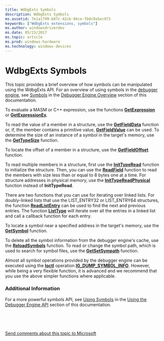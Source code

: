 ```yaml
---
title: WdbgExts Symbols
description: WdbgExts Symbols
ms.assetid: 7e1a1799-b87c-42cb-94ce-fbdc9a5ec973
keywords: ["WdbgExts extensions, symbols"]
ms.author: windowsdriverdev
ms.date: 05/23/2017
ms.topic: article
ms.prod: windows-hardware
ms.technology: windows-devices
---
```


# WdbgExts Symbols


This topic provides a brief overview of how symbols can be manipulated using the WdbgExts API. For an overview of using symbols in the [debugger engine](introduction.md#debugger-engine), see [Symbols](symbols.md) in the [Debugger Engine Overview](debugger-engine-overview.md) section of this documentation.

To evaluate a MASM or C++ expression, use the functions [**GetExpression**](https://msdn.microsoft.com/library/windows/hardware/ff546683) or [**GetExpressionEx**](https://msdn.microsoft.com/library/windows/hardware/ff546691).

To read the value of a member in a structure, use the [**GetFieldData**](https://msdn.microsoft.com/library/windows/hardware/ff546743) function or, if, the member contains a primitive value, [**GetFieldValue**](https://msdn.microsoft.com/library/windows/hardware/ff546781) can be used. To determine the size of an instance of a symbol in the target's memory, use the [**GetTypeSize**](https://msdn.microsoft.com/library/windows/hardware/ff549446) function.

To locate the offset of a member in a structure, use the [**GetFieldOffset**](https://msdn.microsoft.com/library/windows/hardware/ff546758) function.

To read multiple members in a structure, first use the [**InitTypeRead**](https://msdn.microsoft.com/library/windows/hardware/ff550953) function to initialize the structure. Then, you can use the [**ReadField**](https://msdn.microsoft.com/library/windows/hardware/ff553539) function to read the members with size less than or equal to 8 bytes one at a time. For structure addresses in physical memory, use the [**InitTypeReadPhysical**](https://msdn.microsoft.com/library/windows/hardware/ff550957) function instead of **InitTypeRead**.

There are two functions that you can use for iterating over linked lists. For doubly-linked lists that use the LIST\_ENTRY32 or LIST\_ENTRY64 structures, the function [**ReadListEntry**](https://msdn.microsoft.com/library/windows/hardware/ff553585) can be used to find the next and previous entries. The function [**ListType**](https://msdn.microsoft.com/library/windows/hardware/ff551988) will iterate over all the entries in a linked list and call a callback function for each entry.

To locate a symbol near a specified address in the target's memory, use the [**GetSymbol**](https://msdn.microsoft.com/library/windows/hardware/ff548447) function.

To delete all the symbol information from the debugger engine's cache, use the [**ReloadSymbols**](https://msdn.microsoft.com/library/windows/hardware/ff554381) function. To read or change the symbol path, which is used to search for symbol files, use the [**GetSetSympath**](https://msdn.microsoft.com/library/windows/hardware/ff548291) function.

Almost all symbol operations provided by the debugger engine can be executed using the [**Ioctl**](https://msdn.microsoft.com/library/windows/hardware/ff551084) operation [**IG\_DUMP\_SYMBOL\_INFO**](https://msdn.microsoft.com/library/windows/hardware/ff550906). However, while being a very flexible function, it is advanced and we recommend that you use the above simpler functions where applicable.

### <span id="additional_information"></span><span id="ADDITIONAL_INFORMATION"></span>Additional Information

For a more powerful symbols API, see [Using Symbols](using-symbols.md) in the [Using the Debugger Engine API](using-the-debugger-engine-api.md) section of this documentation.

 

 

[Send comments about this topic to Microsoft](mailto:wsddocfb@microsoft.com?subject=Documentation%20feedback%20[debugger\debugger]:%20WdbgExts%20Symbols%20%20RELEASE:%20%285/15/2017%29&body=%0A%0APRIVACY%20STATEMENT%0A%0AWe%20use%20your%20feedback%20to%20improve%20the%20documentation.%20We%20don't%20use%20your%20email%20address%20for%20any%20other%20purpose,%20and%20we'll%20remove%20your%20email%20address%20from%20our%20system%20after%20the%20issue%20that%20you're%20reporting%20is%20fixed.%20While%20we're%20working%20to%20fix%20this%20issue,%20we%20might%20send%20you%20an%20email%20message%20to%20ask%20for%20more%20info.%20Later,%20we%20might%20also%20send%20you%20an%20email%20message%20to%20let%20you%20know%20that%20we've%20addressed%20your%20feedback.%0A%0AFor%20more%20info%20about%20Microsoft's%20privacy%20policy,%20see%20http://privacy.microsoft.com/default.aspx. "Send comments about this topic to Microsoft")




